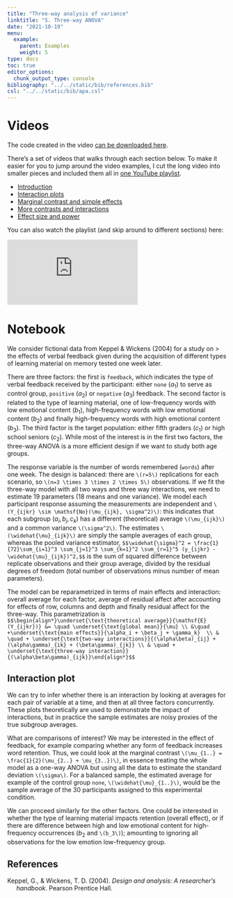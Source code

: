 ```yaml
---
title: "Three-way analysis of variance"
linktitle: "5. Three-way ANOVA"
date: "2021-10-19"
menu:
  example:
    parent: Examples
    weight: 5
type: docs
toc: true
editor_options: 
  chunk_output_type: console
bibliography: "../../static/bib/references.bib"
csl: "../../static/bib/apa.csl"
---
```


# Videos

The code created in the video [can be downloaded here](/example/05-threewayanova-video.R).

There’s a set of videos that walks through each section below. To make it easier for you to jump around the video examples, I cut the long video into smaller pieces and included them all in [one YouTube playlist](https://www.youtube.com/playlist?list=PLUB8VZzxA8IvjcV7Yl-OW_9KI6f_2K5HY).

-   [Introduction](https://www.youtube.com/watch?v=SHhP_TfZGVM&list=PLUB8VZzxA8IvjcV7Yl-OW_9KI6f_2K5HY)
-   [Interaction plots](https://www.youtube.com/watch?v=I63CNxonlow&list=PLUB8VZzxA8IvjcV7Yl-OW_9KI6f_2K5HY)
-   [Marginal contrast and simple effects](https://www.youtube.com/watch?v=KLLBNQhD0rE&list=PLUB8VZzxA8IvjcV7Yl-OW_9KI6f_2K5HY)
-   [More contrasts and interactions](https://www.youtube.com/watch?v=WIoxZZ4pvlE&list=PLUB8VZzxA8IvjcV7Yl-OW_9KI6f_2K5HY)
-   [Effect size and power](https://www.youtube.com/watch?v=zBVX2RDjKUw&list=PLUB8VZzxA8IvjcV7Yl-OW_9KI6f_2K5HY)

You can also watch the playlist (and skip around to different sections) here:

<div class="embed-responsive embed-responsive-16by9">

<iframe class="embed-responsive-item" src="https://www.youtube.com/embed/playlist?list=PLUB8VZzxA8IvjcV7Yl-OW_9KI6f_2K5HY" frameborder="0" allow="accelerometer; autoplay; encrypted-media; gyroscope; picture-in-picture" allowfullscreen>
</iframe>

</div>

# Notebook

We consider fictional data from Keppel & Wickens (2004) for a study on
\> the effects of verbal feedback given during the acquisition of different types of learning material on memory tested one week later.

There are three factors: the first is `feedback`, which indicates the type of verbal feedback received by the participant: either `none` ($a_1$) to serve as control group, `positive` ($a_2$) or `negative` ($a_3$) feedback. The second factor is related to the type of learning material, one of low-frequency words with low emotional content ($b_1$), high-frequency words with low emotional content ($b_2$) and finally high-frequency words with high emotional content ($b_3$). The third factor is the target population: either fifth graders ($c_1$) or high school seniors ($c_2$). While most of the interest is in the first two factors, the three-way ANOVA is a more efficient design if we want to study both age groups.

The response variable is the number of words remembered (`words`) after one week. The design is balanced: there are `\(r=5\)` replications for each scenario, so `\(n=3 \times 3 \times 2 \times 5\)` observations. If we fit the three-way model with all two ways and three way interactions, we need to estimate 19 parameters (18 means and one variance). We model each participant response assuming the measurements are independent and `\(Y_{ijkr} \sim \mathsf{No}(\mu_{ijk}, \sigma^2)\)`: this indicates that each subgroup ($a_i, b_j, c_k$) has a different (theoretical) average `\(\mu_{ijk}\)` and a common variance `\(\sigma^2\)`. The estimates `\(\widehat{\mu}_{ijk}\)` are simply the sample averages of each group, whereas the pooled variance estimator, `$$\widehat{\sigma}^2 = \frac{1}{72}\sum_{i=1}^3 \sum_{j=1}^3 \sum_{k=1}^2 \sum_{r=1}^5 (y_{ijkr} - \widehat{\mu}_{ijk})^2,$$`
is the sum of squared difference between replicate observations and their group average, divided by the residual degrees of freedom (total number of observations minus number of mean parameters).

The model can be reparametrized in terms of main effects and interaction: overall average for each factor, average of residual affect after accounting for effects of row, columns and depth and finally residual affect for the three-way. This parametrization is
`$$\begin{align*}\underset{\text{theoretical average}}{\mathsf{E}(Y_{ijkr})} &= \quad \underset{\text{global mean}}{\mu} \\ &\quad +\underset{\text{main effects}}{\alpha_i + \beta_j + \gamma_k}  \\ & \quad + \underset{\text{two-way interactions}}{(\alpha\beta)_{ij} + (\alpha\gamma)_{ik} + (\beta\gamma)_{jk}} \\ & \quad + \underset{\text{three-way interaction}}{(\alpha\beta\gamma)_{ijk}}\end{align*}$$`

## Interaction plot

We can try to infer whether there is an interaction by looking at averages for each pair of variable at a time, and then at all three factors concurrently. These plots theoretically are used to demonstrate the impact of interactions, but in practice the sample estimates are noisy proxies of the true subgroup averages.

What are comparisons of interest? We may be interested in the effect of feedback, for example comparing whether any form of feedback increases word retention. Thus, we could look at the marginal contrast `\(\mu_{1..} = \frac{1}{2}(\mu_{2..} + \mu_{3..})\)`, in essence treating the whole model as a one-way ANOVA but using all the data to estimate the standard deviation `\(\sigma\)`. For a balanced sample, the estimated average for example of the control group `none`, `\(\widehat{\mu}_{1..}\)`, would be the sample average of the 30 participants assigned to this experimental condition.

We can proceed similarly for the other factors. One could be interested in whether the type of learning material impacts retention (overall effect), or if there are difference between high and low emotional content for high-frequency occurrences ($b_2$ and `\(b_3\)`); amounting to ignoring all observations for the low emotion low-frequency group.

## References

<div id="refs" class="references csl-bib-body hanging-indent" line-spacing="2">

<div id="ref-Keppel/Wickens:2004" class="csl-entry">

Keppel, G., & Wickens, T. D. (2004). *Design and analysis: A researcher’s handbook*. Pearson Prentice Hall.

</div>

</div>
